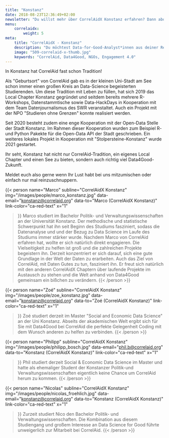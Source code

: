 ```yaml
---
title: "Konstanz"
date: 2018-08-23T12:36:49+02:00
newsletter: "Du willst mehr über CorrelAidX Konstanz erfahren? Dann abonniere unseren Newsletter!"
menu: 
    correlaidx:
        weight: 5
meta:
    title: "CorrelAidX - Konstanz"
    description: "Du möchtest Data-for-Good-Analyst*innen aus deiner Region kennenlernen und zusammen Daten für den guten Zweck nutzen? Mit CorrelAidX bringen wir Data for Good in deine Stadt!"
    image: "509-correlaid-x-thumb.jpg"
    keywords: "CorrelAid, Data4Good, NGOs, Engagement 4.0"
---
```


In Konstanz hat CorrelAid fast schon Tradition!

Als "Geburtsort" von CorrelAid gab es in der kleinen Uni-Stadt am See schon immer einen großen Kreis an Data-Science begeisterten Studierenden. 
Um diese Tradition mit Leben zu füllen, hat sich 2019 das Local Chapter Konstanz gegründet und seitdem bereits mehrere R-Workshops, Datenstammtische sowie Data-HackDays in Kooperation mit dem Team Datenjournalismus des SWR veranstaltet. Auch ein Projekt mit der NPO "Studieren ohne Grenzen" konnte realisiert werden. 

Seit 2020 besteht zudem eine enge Kooperation mit der Open-Data Stelle der Stadt Konstanz. Im Rahmen dieser Kooperation wurden zum Beispiel R- und Python Pakekte für die Open-Data API der Stadt geschrieben.
Ein weiteres lokales Projekt in Kooperation mit "Stolpersteine-Konstanz" wurde 2021 gestartet.

Ihr seht, Konstanz hat nicht nur CorrelAid-Tradition, ein eigenes Local Chapter und einen See zu bieten, sondern auch richtig viel Data4Good-Zukunft.

Meldet euch also gerne wenn Ihr Lust habt bei uns mitzumischen oder einfach nur mal reinzuschnuppern.




{{< person 
    name="Marco"
    subline="CorrelAidX Konstanz"
    img="/images/people/marco_konstanz.jpg"
    data-email="konstanz@correlaid.org"
    data-to="Marco (CorrelAidX Konstanz)"
    link-color="ca-red-text"
    x="1"
>}}
Marco studiert im Bachelor Politik- und Verwaltungswissenschaften an der Universität Konstanz. Der methodische und statistische Schwerpunkt hat ihn seit Beginn des Studiums fasziniert, sodass die Datenanalyse und und der Bezug zu Data Science im Laufe des Studiums immer stärker wurde. Nachdem Marco von CorrelAid erfahren hat, wollte er sich natürlich direkt engagieren. Die Vielseitigkeit zu helfen ist groß und die zahlreichen Projekte begeistern ihn. Derzeit konzentriert er sich darauf, sich eine gute Grundlage in der Welt der Daten zu erarbeiten. Auch das Ziel von CorrelAid, mit Daten Gutes zu tun, fasziniert ihn. Er freut sich natürlich mit den anderen CorrelAidX Chaptern über laufende Projekte im Austausch zu stehen und die Welt anhand von Data4Good gemeinsam ein bißchen zu verändern.
{{< /person >}}


{{< person 
    name="Zoé"
    subline="CorrelAidX Konstanz"
    img="/images/people/zoe_konstanz.jpg"
    data-email="konstanz@correlaid.org"
    data-to="Zoé (CorrelAidX Konstanz)"
    link-color="ca-red-text"
    x="1"
>}}
Zoé studiert derzeit im Master "Social and Economic Data Science" an der Uni Konstanz. Abseits der akademischen Welt ergibt sich für Sie mit Data4Good bei CorrelAid die perfekte Gelegenheit Coding mit dem Wunsch anderen zu helfen zu verbinden. 
{{< /person >}}


{{< person 
    name="Philipp"
    subline="CorrelAidX Konstanz"
    img="/images/people/philipp_bosch.jpg"
    data-email="phil.b@correlaid.org"
    data-to="Konstanz (CorrelAidX Konstanz)"
    link-color="ca-red-text"
    x="1"
>}}
Phil studiert derzeit Social & Economic Data Science im Master und hatte als ehemaliger Student der Konstanzer Politik-und Verwaltungswissenschaften eigentlich keine Chance um CorrelAid herum zu kommen.
{{< /person >}}


{{< person 
    name="Nicolas"
    subline="CorrelAidX Konstanz"
    img="/images/people/nicolas_froehlich.jpg"
    data-email="konstanz@correlaid.org"
    data-to="Konstanz (CorrelAidX Konstanz)"
    link-color="ca-red-text"
    x="1"
>}}
Zurzeit studiert Nico den Bachelor Politik- und Verwaltungswissenschaften. Die Kombination aus diesem Studiengang und großem Interesse an Data Science for Good führte unweigerlich zur Mitarbeit bei CorrelAid.
{{< /person >}}


